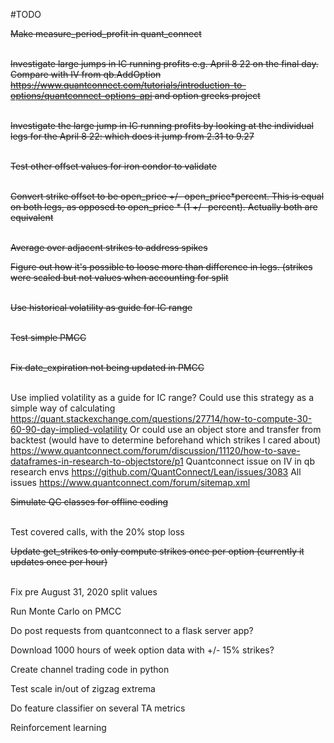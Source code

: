 
#TODO

<s> Make measure_period_profit in quant_connect </s> <br/> <br/>

<s> Investigate large jumps in IC running profits e.g. April 8 22 on the final day. 
Compare with IV from qb.AddOption https://www.quantconnect.com/tutorials/introduction-to-options/quantconnect-options-api 
and option greeks project </s> <br/> <br/>

<s> Investigate the large jump in IC running profits by looking at the individual legs for 
the April 8 22: which does it jump from 2.31 to 9.27 </s> <br/> <br/>

<s> Test other offset values for iron condor to validate </s>  <br/> <br/>

<s> Convert strike offset to be open_price +/- open_price*percent. This is equal on both legs, 
as opposed to open_price * (1 +/-  percent). Actually both are equivalent </s> <br/> <br/>

<s> Average over adjacent strikes to address spikes </s>

<s> Figure out how it's possible to loose more than difference in legs. (strikes were scaled but
not values when accounting for split </s> <br/> <br/>

<s>Use historical volatility as guide for IC range</s> <br/> <br/>

<s>Test simple PMCC</s> <br/> <br/>

<s>Fix date_expiration not being updated in PMCC</s> <br/> <br/>

Use implied volatility as a guide for IC range?
Could use this strategy as a simple way of calculating 
https://quant.stackexchange.com/questions/27714/how-to-compute-30-60-90-day-implied-volatility
Or could use an object store and transfer from backtest (would have to determine beforehand 
which strikes I cared about) https://www.quantconnect.com/forum/discussion/11120/how-to-save-dataframes-in-research-to-objectstore/p1
Quantconnect issue on IV in qb research envs
https://github.com/QuantConnect/Lean/issues/3083
All issues https://www.quantconnect.com/forum/sitemap.xml

<s>Simulate QC classes for offline coding</s> <br/> <br/>

Test covered calls, with the 20% stop loss

<s>Update get_strikes to only compute strikes once per option (currently it updates once per hour)</s> <br/> <br/>

Fix pre August 31, 2020 split values 

Run Monte Carlo on PMCC

Do post requests from quantconnect to a flask server app?

Download 1000 hours of week option data with +/- 15% strikes?

Create channel trading code in python

Test scale in/out of zigzag extrema

Do feature classifier on several TA metrics

Reinforcement learning